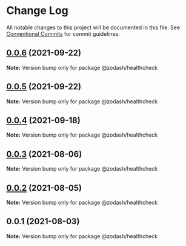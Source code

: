# Change Log

All notable changes to this project will be documented in this file.
See [Conventional Commits](https://conventionalcommits.org) for commit guidelines.

## [0.0.6](https://github.com/zcorky/zodash/compare/@zodash/healthcheck@0.0.5...@zodash/healthcheck@0.0.6) (2021-09-22)

**Note:** Version bump only for package @zodash/healthcheck





## [0.0.5](https://github.com/zcorky/zodash/compare/@zodash/healthcheck@0.0.4...@zodash/healthcheck@0.0.5) (2021-09-22)

**Note:** Version bump only for package @zodash/healthcheck





## [0.0.4](https://github.com/zcorky/zodash/compare/@zodash/healthcheck@0.0.3...@zodash/healthcheck@0.0.4) (2021-09-18)

**Note:** Version bump only for package @zodash/healthcheck





## [0.0.3](https://github.com/zcorky/zodash/compare/@zodash/healthcheck@0.0.2...@zodash/healthcheck@0.0.3) (2021-08-06)

**Note:** Version bump only for package @zodash/healthcheck





## [0.0.2](https://github.com/zcorky/zodash/compare/@zodash/healthcheck@0.0.1...@zodash/healthcheck@0.0.2) (2021-08-05)

**Note:** Version bump only for package @zodash/healthcheck





## 0.0.1 (2021-08-03)

**Note:** Version bump only for package @zodash/healthcheck

